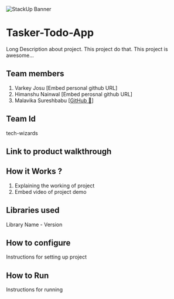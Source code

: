 ![StackUp Banner]([https://tinkerhub.frappe.cloud/files/stackup%20banner.jpeg])
# Tasker-Todo-App
Long Description about project. This project do that. This project is awesome...
## Team members
1. Varkey Josu [Embed personal github URL]
2. Himanshu Nainwal [Embed perosnal github URL]
3. Malavika Sureshbabu [<a href="#">GitHub 🔗</a>]
## Team Id
tech-wizards
## Link to product walkthrough

## How it Works ?
1. Explaining the working of project
2. Embed video of project demo
## Libraries used
Library Name - Version
## How to configure
Instructions for setting up project
## How to Run
Instructions for running
